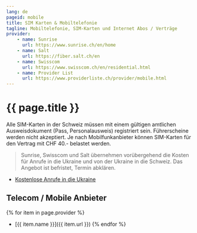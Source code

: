 ```yaml
---
lang: de
pageid: mobile
title: SIM Karten & Mobiltelefonie
tagline: Mobiltelefonie, SIM-Karten und Internet Abos / Verträge
provider:
    - name: Sunrise
      url: https://www.sunrise.ch/en/home
    - name: Salt
      url: https://fiber.salt.ch/en
    - name: Swisscom
      url: https://www.swisscom.ch/en/residential.html
    - name: Provider List
      url: https://www.providerliste.ch/provider/mobile.html
---
```

# {{ page.title }}

Alle SIM-Karten in der Schweiz müssen mit einem gültigen amtlichen Ausweisdokument (Pass, Personalausweis) registriert sein. Führerscheine werden nicht akzeptiert. Je nach Mobilfunkanbieter können SIM-Karten für den Vertrag mit CHF 40.- belastet werden.

> Sunrise, Swisscom und Salt übernehmen vorübergehend die Kosten für Anrufe in die Ukraine und von der Ukraine in die Schweiz. Das Angebot ist befristet, Termin abklären.

- [Kostenlose Anrufe in die Ukraine](https://www.blick.ch/wirtschaft/anrufe-und-roaming-kostenlos-swisscom-sunrise-und-salt-unterstuetzen-die-ukraine-id17279915.html)

## Telecom / Mobile Anbieter
{% for item in page.provider %}
- [{{ item.name }}]({{ item.url }})
{% endfor %}


